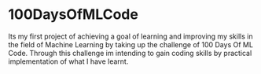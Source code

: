 # 100DaysOfMLCode
Its my first project of achieving a goal of learning and improving my skills in the field of Machine Learning by taking up the challenge of 100 Days Of ML Code.
Through this challenge im intending to gain coding skills by practical implementation of what I have learnt.
